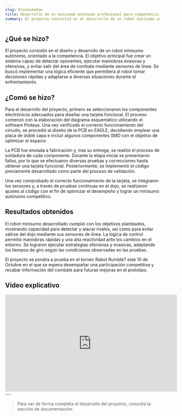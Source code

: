 ```yaml
---
slug: blackshadow
title: Desarrollo de un minisumo autonomo profesional para competencia
summary: El proyecto consistió en el desarrollo de un robot minisumo autónomo, capaz de participar en competencias de sumo robótico. El sistema integra sensores para la detección de rivales y límites del área de combate, junto con una lógica de control eficiente que permite ejecutar maniobras ofensivas y defensivas en tiempo real.
---
```


## ¿Qué se hizo?

El proyecto consistió en el diseño y desarrollo de un robot minisumo autónomo, orientado a la competencia. El objetivo principal fue crear un sistema capaz de detectar oponentes, ejecutar maniobras evasivas y ofensivas, y evitar salir del área de combate mediante sensores de línea. Se buscó implementar una lógica eficiente que permitiera al robot tomar decisiones rápidas y adaptarse a diversas situaciones durante el enfrentamiento.

## ¿Comó se hizo?

Para el desarrollo del proyecto, primero se seleccionaron los componentes electrónicos adecuados para diseñar una tarjeta funcional. El proceso comenzó con la elaboración del diagrama esquemático utilizando el software Proteus. Una vez verificado el correcto funcionamiento del circuito, se procedió al diseño de la PCB en EAGLE, decidiendo emplear una placa de doble capa e incluir algunos componentes SMD con el objetivo de optimizar el espacio.

La PCB fue enviada a fabricación y, tras su entrega, se realizó el proceso de soldadura de cada componente. Durante la etapa inicial se presentaron fallos, por lo que se efectuaron diversas pruebas y correcciones hasta obtener una tarjeta funcional. Posteriormente, se implementó el código previamente desarrollado como parte del proceso de validación.

Una vez comprobado el correcto funcionamiento de la tarjeta, se integraron los sensores y, a través de pruebas continuas en el dojo, se realizaron ajustes al código con el fin de optimizar el desempeño y lograr un minisumo autónomo competitivo.

## Resultados obtenidos

El robot minisumo desarrollado cumplió con los objetivos planteados, mostrando capacidad para detectar y atacar rivales, así como para evitar salirse del dojo mediante sus sensores de línea. La lógica de control permitió maniobras rápidas y una alta reactividad ante los cambios en el entorno. Se lograron ejecutar estrategias ofensivas y evasivas, adaptando los tiempos de giro según las condiciones observadas en las pruebas.

El proyecto se pondra a prueba en el torneo Robot Rumble7 este 10 de Octubre en el que se espera desempañar una participación competitiva y recabar información del combate para futuras mejoras en el prototipo. 

## Video explicativo
<iframe
  width="560"
  height="315"
  src="https://www.youtube.com/embed/HNhlBs4aUqM"
  title="Video explicativo"
  frameborder="0"
  allow="accelerometer; autoplay; clipboard-write; encrypted-media; gyroscope; picture-in-picture"
  allowfullscreen
></iframe>
---

> Para ver de forma completa el desarrollo del proyecto, consulta la sección de documentación.


